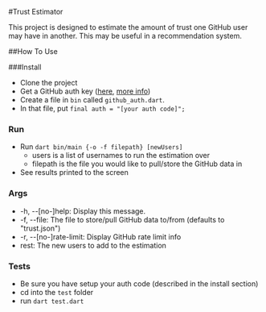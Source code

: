 #Trust Estimator

This project is designed to estimate the amount of trust one GitHub user may have in another. This may be useful in a recommendation system.

##How To Use

###Install

 - Clone the project
 - Get a GitHub auth key ([here](https://github.com/settings/applications/new), [more info](https://developer.github.com/v3/oauth/))
 - Create a file in `bin` called `github_auth.dart`.
 - In that file, put `final auth = "[your auth code]";`


### Run

 - Run `dart bin/main {-o -f filepath} [newUsers]`
   - users is a list of usernames to run the estimation over
   - filepath is the file you would like to pull/store the GitHub data in
 - See results printed to the screen

### Args
- \-h, \-\-[no-]help: Display this message.
- \-f, \-\-file: The file to store/pull GitHub data to/from (defaults to "trust.json")
- \-r, \-\-[no\-]rate-limit: Display GitHub rate limit info
- rest: The new users to add to the estimation

### Tests
  - Be sure you have setup your auth code (described in the install section)
  - cd into the `test` folder
  - run `dart test.dart`